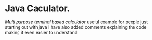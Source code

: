 # Java Caculator. #
_Multi purpose terminal based calculator_ useful example for people just starting out with java
I have also added comments explaining the code making it even easier to understand

